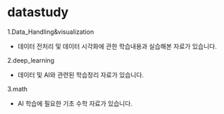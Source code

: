 # datastudy

1.Data_Handling&visualization
* 데이터 전처리 및 데이터 시각화에 관한 학습내용과 실습해본 자료가 있습니다.

2.deep_learning
* 데이터 및 AI와 관련된 학습정리 자료가 있습니다.

3.math
* AI 학습에 필요한 기초 수학 자료가 있습니다.
